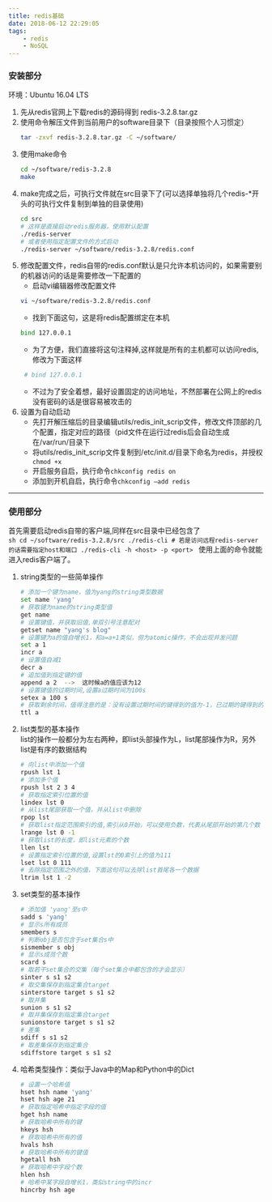 ```yaml
---
title: redis基础
date: 2018-06-12 22:29:05
tags:
    - redis
    - NoSQL
---
```

### 安装部分
<!--more-->  
环境：Ubuntu 16.04 LTS
1. 先从redis官网上下载redis的源码得到 redis-3.2.8.tar.gz
2. 使用命令解压文件到当前用户的software目录下（目录按照个人习惯定）  
	```sh
	tar -zxvf redis-3.2.8.tar.gz -C ~/software/
	```
3. 使用make命令  
	```sh
	cd ~/software/redis-3.2.8
	make
    ```
4. make完成之后，可执行文件就在src目录下了(可以选择单独将几个redis-*开头的可执行文件复制到单独的目录使用)
	```sh
	cd src 
	# 这样是直接启动redis服务器，使用默认配置
	./redis-server
	# 或者使用指定配置文件的方式启动
	./redis-server ~/software/redis-3.2.8/redis.conf
	```
5. 修改配置文件，redis自带的redis.conf默认是只允许本机访问的，如果需要别的机器访问的话是需要修改一下配置的
    - 启动vi编辑器修改配置文件
	```sh
    vi ~/software/redis-3.2.8/redis.conf
    ```
	- 找到下面这句，这是将redis配置绑定在本机
	```sh
    bind 127.0.0.1
    ```
	- 为了方便，我们直接将这句注释掉,这样就是所有的主机都可以访问redis,修改为下面这样
	```sh
     # bind 127.0.0.1
     ```
	- 不过为了安全着想，最好设置固定的访问地址，不然部署在公网上的redis没有密码的话是很容易被攻击的
6. 设置为自动启动
    - 先打开解压缩后的目录编辑utils/redis_init_scrip文件，修改文件顶部的几个配置，指定对应的路径（pid文件在运行过redis后会自动生成在/var/run/目录下
	- 将utils/redis_init_scrip文件复制到/etc/init.d/目录下命名为redis，并授权`chmod +x`
	- 开启服务自启，执行命令`chkconfig redis on`
	- 添加到开机自启，执行命令`chkconfig –add redis`

--- ---
### 使用部分
首先需要启动redis自带的客户端,同样在src目录中已经包含了  
	```sh
	cd ~/software/redis-3.2.8/src
	./redis-cli
	# 若是访问远程redis-server的话需要指定host和端口
	./redis-cli -h <host> -p <port>
	```
使用上面的命令就能进入redis客户端了。
1. string类型的一些简单操作
	```sh
	# 添加一个键为name，值为yang的string类型数据
	set name 'yang'
	# 获取键为name的string类型值
	get name
	# 设置键值，并获取旧值,单双引号注意配对
	getset name "yang's blog"
	# 设置键为a的值自增长1，和a=a+1类似，但为atomic操作，不会出现并发问题
	set a 1
	incr a
	# 设置值自减1
	decr a
	# 追加值到指定键的值
	append a 2  -->  这时候a的值应该为12
	# 设置键值的过期时间,设置a过期时间为100s
	setex a 100 s
	# 获取剩余时间，值得注意的是：没有设置过期时间的键得到的值为-1，已过期的键得到的值为-2，其余的显示实际剩余时间
	ttl a
    ```
2. list类型的基本操作  
list的操作一般都分为左右两种，即list头部操作为L，list尾部操作为R，另外list是有序的数据结构  
	```sh
	# 向list中添加一个值
	rpush lst 1
	# 添加多个值
	rpush lst 2 3 4
	# 获取指定索引位置的值
	lindex lst 0
	# 从list尾部获取一个值，并从list中删除
	rpop lst
	# 获取list指定范围索引的值,索引从0开始，可以使用负数，代表从尾部开始的第几个数
	lrange lst 0 -1
	# 获取list的长度，即list元素的个数
	llen lst
	# 设置指定索引位置的值,设置lst的0索引上的值为111
	lset lst 0 111
	# 去除指定范围之外的值，下面这句可以去除list首尾各一个数据
	ltrim lst 1 -2
	```
3. set类型的基本操作
	```sh
	# 添加值 'yang'至s中
	sadd s 'yang'
	# 显示s所有成员
	smembers s
	# 判断obj是否包含于set集合s中
	sismember s obj
	# 显示s成员个数
	scard s
	# 取若干set集合的交集（每个set集合中都包含的才会显示）
	sinter s s1 s2
	# 取交集保存到指定集合target
	sinterstore target s s1 s2
	# 取并集
	sunion s s1 s2
	# 取并集保存到指定集合target
	sunionstore target s s1 s2
	# 差集
	sdiff s s1 s2
	# 取差集保存到指定集合
	sdiffstore target s s1 s2
	```
4. 哈希类型操作：类似于Java中的Map和Python中的Dict
	```sh
	# 设置一个哈希值
	hset hsh name 'yang'
	hset hsh age 21
	# 获取指定哈希中指定字段的值
	hget hsh name
	# 获取哈希中所有的键
	hkeys hsh
	# 获取哈希中所有的值
	hvals hsh
	# 获取哈希中所有的键值
	hgetall hsh
	# 获取哈希中字段个数
	hlen hsh
	# 哈希中某字段自增长1，类似string中的incr
	hincrby hsh age
	```
